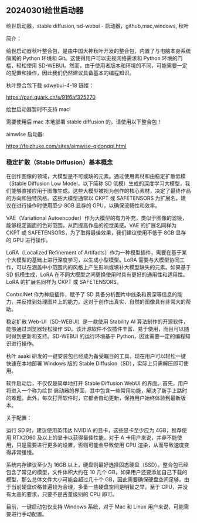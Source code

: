## 20240301绘世启动器

绘世启动器，stable diffusion, sd-webui - 启动器，github,mac,windows, 秋叶

简介：

绘世启动器秋叶整合包，是由中国大神秋叶开发的整合包，内置了与电脑本身系统隔离的 Python 环境和 Git。这使得用户可以无视网络需求和 Python 环境的门槛，轻松使用 SD-WEBUI。然而，由于使用者版本和环境的不同，可能需要一定的配置和操作，因此我们仍然建议具备基本的编程知识。

秋叶整合包下载 sdwebui-4-18 链接：

https://pan.quark.cn/s/91f6af325270

绘世启动器暂时不支持 mac!

需要使用后 mac 本地部署 stable diffusion 的，请使用以下整合包！

aimwise 启动器:

https://feizhuke.com/sites/aimwise-qidongqi.html

### 稳定扩散（Stable Diffusion）基本概念

在创作图像的领域，大模型是不可或缺的元素。通过使用素材和由稳定扩散低模（Stable Diffusion Low Model，以下简称 SD 低模）生成的深度学习大模型，我们能够直接应用于图像生成。这些大模型被视为创作的核心素材，决定了最终作品的方向和独特风格。这些大模型通常以 CKPT 或 SAFETENSORS 为扩展名，建议在进行操作时使用至少 8GB 显存的 GPU，以确保流畅性和效率。

VAE（Variational Autoencoder）作为大模型的有力补充，类似于图像的滤镜，能够稳定画面的色彩范围，从而提高作品的视觉美感。VAE 的扩展名同样为 CKPT 或 SAFETENSORS，为了取得最佳效果，我们建议使用不低于 8GB 显存的 GPU 进行操作。

LoRA（Localized Refinement of Artifacts）作为一种模型插件，需要在基于某个大模型的基础上进行深度学习，以生成小型模型。LoRA 需要与大模型协同工作，可以在涵盖中小范围内的风格上产生影响或填补大模型缺失的元素。如果基于 SD 低模生成，LoRA 在不同大模型之间更换使用时具有更好的通用性和适用性。LoRA 的扩展名同样为 CKPT 或 SAFETENSORS。

ControlNet 作为神级插件，赋予了 SD 具备分析图片中线条和景深等信息的能力，并反推到处理图片上的能力。这对于创作出真实、自然的图像具有非常大的帮助。

稳定扩散 Web-UI（SD-WEBUI）是一款使用 Stability AI 算法制作的开源软件，能够通过浏览器轻松操作 SD。该开源软件不仅插件丰富、易于使用，而且可以随时得到更新和支持。SD-WEBUI 的运行环境基于 Python，因此需要一定的编程知识进行操作。

秋叶 aaaki 研发的一键安装包已经成为备受瞩目的工具，现在用户可以轻松一键快速在本地部署 Windows 版的 Stable Diffusion（SD），实际上只需解压即可使用。

软件启动后，不仅仅是简单地打开 Stable Diffusion WebUI 的界面。首先，用户将进入一个称为绘世·启动器的界面，其中包含一些常用功能，解决了新手上路时的难题。此外，每次打开软件时，它都会自动更新，保持用户始终体验到最新版本。

关于配置：

运行 SD 时，建议使用英伟达 NVIDIA 的显卡，这些显卡至少应为 4GB，推荐使用 RTX2060 及以上的显卡以获得最佳性能。对于 A 卡用户来说，并非不能使用，只是需要进行更多的设置，否则可能会导致使用 CPU 渲染，从而导致速度变得非常缓慢。

系统内存建议至少为 16GB 以上，硬盘则最好选择固态硬盘（SSD）。整合包已经包含了常见的模型，文件体积大约在 10 几个 GB，如果用户还要添加自己下载的模型，那么总体文件大小可能会超过几十个 GB，因此需要确保硬盘空间足够。由于当前硬盘价格普遍较为合理，多备一些硬盘空间是明智之举。至于 CPU，并没有太高的要求，只要不是古董级别的 CPU 即可。

目前，一键启动包仅支持 Windows 系统，对于 Mac 和 Linux 用户来说，可能需要进行手动配置。
